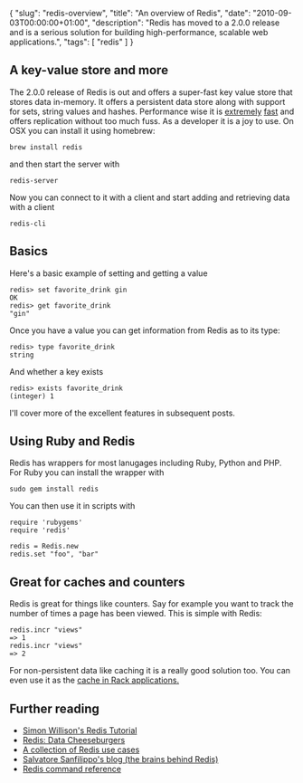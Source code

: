 {
  "slug": "redis-overview",
  "title": "An overview of Redis",
  "date": "2010-09-03T00:00:00+01:00",
  "description": "Redis has moved to a 2.0.0 release and is a serious solution for building high-performance, scalable web applications.",
  "tags": [
    "redis"
  ]
}
## A key-value store and more

The 2.0.0 release of Redis is out and offers a super-fast key value store that stores data in-memory. It offers a persistent data store along with support for sets, string values and hashes. Performance wise it is [extremely][1] [fast][7] and offers replication without too much fuss. As a developer it is a joy to use. On OSX you can install it using homebrew:

    brew install redis

and then start the server with 

    redis-server

Now you can connect to it with a client and start adding and retrieving data with a client

    redis-cli

## Basics

Here's a basic example of setting and getting a value 

    redis> set favorite_drink gin
    OK
    redis> get favorite_drink
    "gin"

Once you have a value you can get information from Redis as to its type:

    redis> type favorite_drink
    string

And whether a key exists

    redis> exists favorite_drink
    (integer) 1

I'll cover more of the excellent features in subsequent posts. 

## Using Ruby and Redis

Redis has wrappers for most lanugages including Ruby, Python and PHP. For Ruby you can install the wrapper with

    sudo gem install redis

You can then use it in scripts with

    require 'rubygems'
    require 'redis'

    redis = Redis.new
    redis.set "foo", "bar"

## Great for caches and counters

Redis is great for things like counters. Say for example you want to track the number of times a page has been viewed. This is simple with Redis:

    redis.incr "views"
    => 1
    redis.incr "views"
    => 2

For non-persistent data like caching it is a really good solution too. You can even use it as the [cache in Rack applications.][3]

## Further reading

* [Simon Willison's Redis Tutorial][4]
* [Redis: Data Cheeseburgers][5]
* [A collection of Redis use cases][6]
* [Salvatore Sanfilippo's blog (the brains behind Redis)][8]
* [Redis command reference][2]

[1]: http://www.mysqlperformanceblog.com/2009/08/27/looking-at-redis/
[2]: http://code.google.com/p/redis/wiki/CommandReference
[3]: http://github.com/jodosha/redis-store
[4]: http://simonwillison.net/static/2010/redis-tutorial/
[5]: http://robots.thoughtbot.com/post/443934722/redis-data-cheeseburgers
[6]: http://www.paperplanes.de/2010/2/16/a_collection_of_redis_use_cases.html
[7]: http://blog.superfeedr.com/redis/mysql/memcache/datastore/performance/redis-at-superfeedr/
[8]: http://antirez.com/
